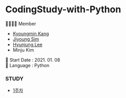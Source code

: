 # CodingStudy-with-Python

👨‍👩‍👧‍👧 Member
- [Kyoungmin Kang](https://github.com/kangkyoungmin)
- [Jiyoung Sim](https://github.com/Jiyooung)
- [Hyunjung Lee](https://github.com/Hyunnjung)
- Minju Kim

🌱 Start Date : 2021. 01. 08<br>
🌱 Language : Python<br>

### STUDY
- [1주차](1주차)
